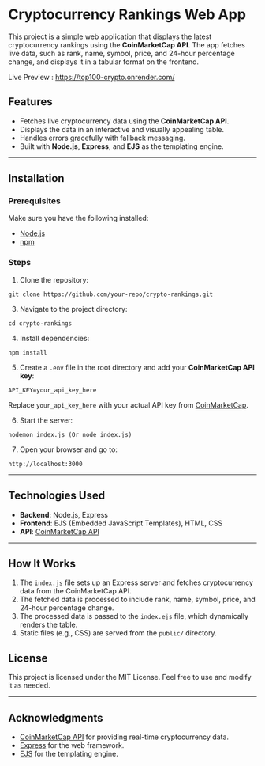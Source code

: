 # Cryptocurrency Rankings Web App

This project is a simple web application that displays the latest cryptocurrency rankings using the **CoinMarketCap API**. The app fetches live data, such as rank, name, symbol, price, and 24-hour percentage change, and displays it in a tabular format on the frontend.

Live Preview : https://top100-crypto.onrender.com/

## Features
- Fetches live cryptocurrency data using the **CoinMarketCap API**.
- Displays the data in an interactive and visually appealing table.
- Handles errors gracefully with fallback messaging.
- Built with **Node.js**, **Express**, and **EJS** as the templating engine.

---

## Installation

### Prerequisites
Make sure you have the following installed:
- [Node.js](https://nodejs.org/)
- [npm](https://www.npmjs.com/)

### Steps
1. Clone the repository:
```
git clone https://github.com/your-repo/crypto-rankings.git
```
3. Navigate to the project directory:
```
cd crypto-rankings
```

4. Install dependencies:
 ```
npm install
```

5. Create a `.env` file in the root directory and add your **CoinMarketCap API key**:
```
API_KEY=your_api_key_here
```
   Replace `your_api_key_here` with your actual API key from [CoinMarketCap](https://pro.coinmarketcap.com/).

6. Start the server:
```
nodemon index.js (Or node index.js)
```

7. Open your browser and go to:
```
http://localhost:3000
```

---



## Technologies Used

- **Backend**: Node.js, Express
- **Frontend**: EJS (Embedded JavaScript Templates), HTML, CSS
- **API**: [CoinMarketCap API](https://pro.coinmarketcap.com/)

---

## How It Works

1. The `index.js` file sets up an Express server and fetches cryptocurrency data from the CoinMarketCap API.
2. The fetched data is processed to include rank, name, symbol, price, and 24-hour percentage change.
3. The processed data is passed to the `index.ejs` file, which dynamically renders the table.
4. Static files (e.g., CSS) are served from the `public/` directory.



## License
This project is licensed under the MIT License. Feel free to use and modify it as needed.

---

## Acknowledgments
- [CoinMarketCap API](https://pro.coinmarketcap.com/) for providing real-time cryptocurrency data.
- [Express](https://expressjs.com/) for the web framework.
- [EJS](https://ejs.co/) for the templating engine.
#
